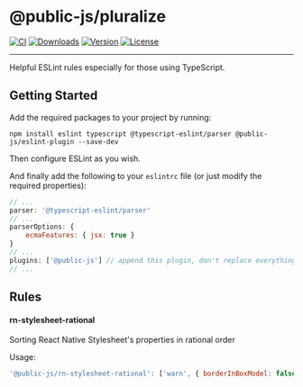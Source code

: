 # @public-js/pluralize

[![CI](https://img.shields.io/github/workflow/status/public-js/eslint-plugin/CI?style=flat-square)](https://github.com/public-js/pluralize/actions?query=workflow%3ACI)
[![Downloads](https://img.shields.io/npm/dm/@public-js/eslint-plugin?style=flat-square)](https://www.npmjs.com/package/@public-js/pluralize)
[![Version](https://img.shields.io/npm/v/@public-js/eslint-plugin?style=flat-square)](https://www.npmjs.com/package/@public-js/pluralize)
[![License](https://img.shields.io/npm/l/@public-js/eslint-plugin?style=flat-square)](https://www.npmjs.com/package/@public-js/pluralize)

---

Helpful ESLint rules especially for those using TypeScript.


## Getting Started

Add the required packages to your project by running:
```shell
npm install eslint typescript @typescript-eslint/parser @public-js/eslint-plugin --save-dev
```

Then configure ESLint as you wish.

And finally add the following to your `eslintrc` file (or just modify the required properties):
```javascript
// ...
parser: '@typescript-eslint/parser'
// ...
parserOptions: {
    ecmaFeatures: { jsx: true }
}
// ...
plugins: ['@public-js'] // append this plugin, don't replace everything
// ...
```


## Rules

#### rn-stylesheet-rational
Sorting React Native Stylesheet's properties in rational order 

Usage:
```javascript
'@public-js/rn-stylesheet-rational': ['warn', { borderInBoxModel: false }]
```
